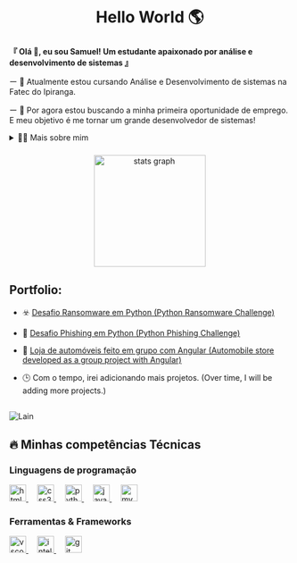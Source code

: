 <h1 align="center">Hello World 🌎</h1>

###

<p align="left">
  
 **『 Olá 👋, eu sou Samuel! Um estudante apaixonado por análise e desenvolvimento de sistemas 』**

   ー 🎐 Atualmente estou cursando Análise e Desenvolvimento de sistemas na Fatec do Ipiranga.
   
   ー 🎯 Por agora estou buscando a minha primeira oportunidade de emprego. E meu objetivo é me tornar um grande desenvolvedor de sistemas!
</p>

<details>
  <summary>👨‍💻 Mais sobre mim</summary>

  - 💬 Tenho 18 anos e atualmente estudo tanto na faculdade quanto de forma autônoma. Possuo um nível pré-avançado em inglês e experiência considerável com linguagens de programação, entre outras habilidades. Durante meu período na ETEC, desenvolvi importantes soft skills, o que acabou me permitindo aprimorar minha comunicação e interagir de maneira mais aberta com as pessoas ao meu redor.

  - 🎮 Meus hobbies, quando tenho tempo livre, incluem atividades voltadas ao lazer, como jogar videogames, ler mangás ou ir à academia para exercitar os músculos.
</details>

###

<div align="center">
  <img src="https://github-readme-stats.vercel.app/api?username=AgainSantos&hide_title=false&hide_rank=false&show_icons=true&include_all_commits=true&count_private=true&disable_animations=false&theme=vue-dark&locale=pt-br&hide_border=false&custom_title=Minhas%20estat%C3%ADsticas%20do%20GITHUB" height="200" alt="stats graph"  />
</div>

## Portfolio:

 - ☣️ [Desafio Ransomware em Python (Python Ransomware Challenge) ](https://github.com/AgainSantos/cibersecurity-desafio-ransomware)

 - 🎣 [Desafio Phishing em Python (Python Phishing Challenge) ](https://github.com/AgainSantos/cibersecurity-desafio-phishing)

- 🚗 [Loja de automóveis feito em grupo com Angular (Automobile store developed as a group project with Angular) ](https://github.com/CaioTBarbieri/Projetta)

- 🕒 Com o tempo, irei adicionando mais projetos. (Over time, I will be adding more projects.)

  ##
  
<p align="left">
  <img align="center" src="https://i.pinimg.com/originals/2e/7f/2f/2e7f2ff362787eded5cc761c910b9aa1.gif" alt="Lain">
</p>

## 🔥 Minhas competências Técnicas

 <!-- Seção: Linguagens de programação -->
<div style="flex-basis: 48%;">
  <h3>Linguagens de programação</h3>
  <a href="https://www.w3.org/html/" target="https://www.w3schools.com/html/html_intro.asp">
    <img src="https://cdn.jsdelivr.net/gh/devicons/devicon/icons/html5/html5-original.svg" height="30" alt="html5 logo" />
  </a>
  <img width="12" />
  <a href="https://www.w3.org/Style/CSS/" target="https://www.w3schools.com/css/default.asp">
    <img src="https://cdn.jsdelivr.net/gh/devicons/devicon/icons/css3/css3-original.svg" height="30" alt="css3 logo" />
  </a>
  <img width="12" />
  <a href="https://www.python.org" target="https://www.python.org/">
    <img src="https://cdn.jsdelivr.net/gh/devicons/devicon/icons/python/python-original.svg" height="30" alt="python logo" />
  </a>
  <img width="12" />
  <a href="https://www.java.com" target="https://www.java.com/en/download/">
    <img src="https://cdn.jsdelivr.net/gh/devicons/devicon/icons/java/java-original.svg" height="30" alt="java logo" />
  </a>
  <img width="12" />
  <a href="https://www.mysql.com/" target="https://www.mysql.com/downloads/">
    <img src="https://cdn.jsdelivr.net/gh/devicons/devicon/icons/mysql/mysql-original.svg" height="30" alt="mysql logo" />
  </a>
</div>

###

<!-- Seção: Ferramentas & Frameworks -->
<div style="flex-basis: 48%;">
  <h3>Ferramentas & Frameworks</h3>
  <a href="https://code.visualstudio.com/" target="https://code.visualstudio.com/download">
    <img src="https://cdn.jsdelivr.net/gh/devicons/devicon/icons/vscode/vscode-original.svg" height="30" alt="vscode logo" />
  </a>
  <img width="12" />
  <a href="https://www.jetbrains.com/idea/" target="https://www.jetbrains.com/pt-br/idea/download/?section=windows">
    <img src="https://cdn.jsdelivr.net/gh/devicons/devicon/icons/intellij/intellij-original.svg" height="30" alt="intellij logo" />
  </a>
  <img width="12" />
  <a href="https://git-scm.com/" target="https://github.com/">
    <img src="https://cdn.jsdelivr.net/gh/devicons/devicon/icons/git/git-original.svg" height="30" alt="git logo" />
  </a>
</div>


###
